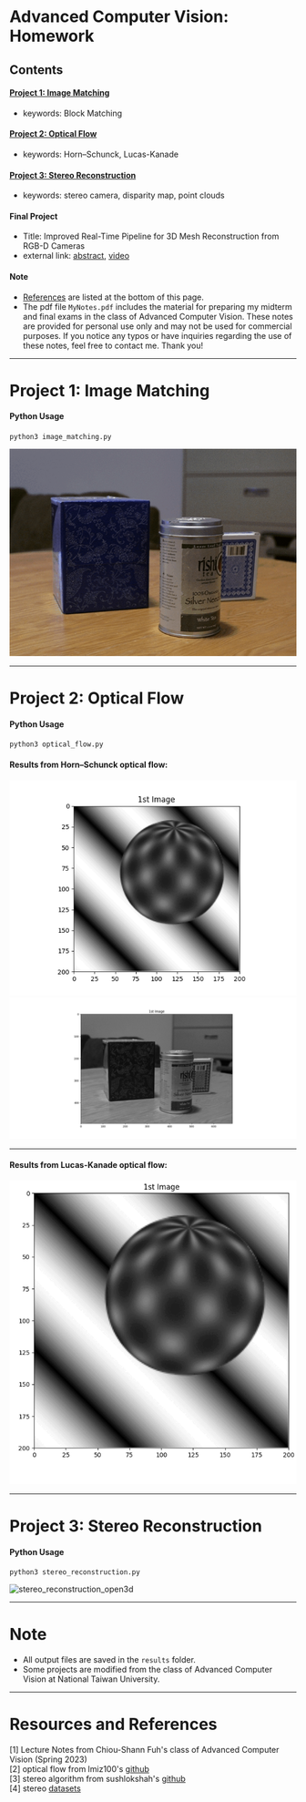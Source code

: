 # Advanced Computer Vision: Homework

## Contents
#### [Project 1: Image Matching](#project-1-image-matching-1)
* keywords: Block Matching
#### [Project 2: Optical Flow](#project-2-optical-flow-1)
* keywords: Horn–Schunck, Lucas-Kanade
#### [Project 3: Stereo Reconstruction](#project-3-stereo-reconstruction-1)
* keywords: stereo camera, disparity map, point clouds
#### Final Project
* Title: Improved Real-Time Pipeline for 3D Mesh Reconstruction from RGB-D Cameras
* external link: [abstract](https://twwang97.github.io/publication/2009-10-01-paper-title-number-1), [video](https://youtu.be/tccfjy2j27w)
#### Note
* [References](#note-1) are listed at the bottom of this page.
* The pdf file ```MyNotes.pdf``` includes the material for preparing my midterm and final exams in the class of Advanced Computer Vision. These notes are provided for personal use only and may not be used for commercial purposes. If you notice any typos or have inquiries regarding the use of these notes, feel free to contact me. Thank you!


---
# Project 1: Image Matching
#### Python Usage
```
python3 image_matching.py
```
![animation_motion_with_block](results_image_matching/animation_motion_with_block.gif)

---
# Project 2: Optical Flow
#### Python Usage
```
python3 optical_flow.py
```
#### Results from Horn–Schunck optical flow: <br>
![sphere_hs_flow](results_optical_flow/sphere/hs_flow.gif)
![table_hs_flow](results_optical_flow/table/flow.gif)

---
#### Results from Lucas-Kanade optical flow: <br>
![sphere_lk_flow](results_optical_flow/sphere/lk_flow.gif)

---
# Project 3: Stereo Reconstruction
#### Python Usage
```
python3 stereo_reconstruction.py
```
![stereo_reconstruction_open3d](results_stereo_reconstruction/stereo_open3d.gif)

---
# Note
* All output files are saved in the `results` folder. 
* Some projects are modified from the class of Advanced Computer Vision at National Taiwan University.

---
# Resources and References
[1] Lecture Notes from Chiou-Shann Fuh's class of Advanced Computer Vision (Spring 2023) <br>
[2] optical flow from lmiz100's [github](https://github.com/lmiz100/Optical-flow-Horn-Schunck-method) <br>
[3] stereo algorithm from sushlokshah's [github](https://github.com/sushlokshah/stereo-reconstruction) <br>
[4] stereo [datasets](https://vision.middlebury.edu/stereo/data/scenes2014/) <br>
